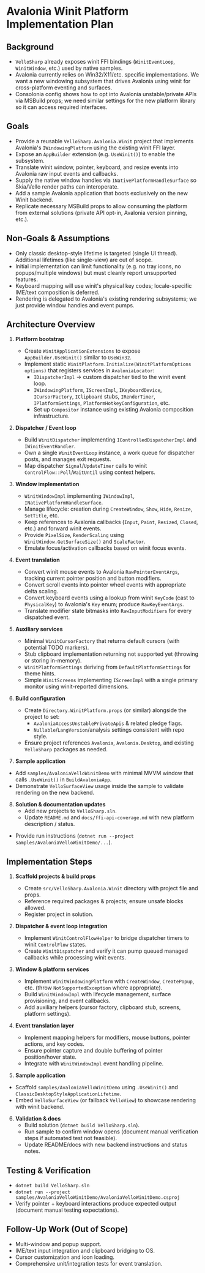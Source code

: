 # Avalonia Winit Platform Implementation Plan

## Background
- `VelloSharp` already exposes winit FFI bindings (`WinitEventLoop`, `WinitWindow`, etc.) used by native samples.
- Avalonia currently relies on Win32/X11/etc. specific implementations. We want a new windowing subsystem that drives Avalonia using winit for cross-platform eventing and surfaces.
- Consolonia config shows how to opt into Avalonia unstable/private APIs via MSBuild props; we need similar settings for the new platform library so it can access required interfaces.

## Goals
- Provide a reusable `VelloSharp.Avalonia.Winit` project that implements Avalonia's `IWindowingPlatform` using the existing winit FFI layer.
- Expose an `AppBuilder` extension (e.g. `UseWinit()`) to enable the subsystem.
- Translate winit window, pointer, keyboard, and resize events into Avalonia raw input events and callbacks.
- Supply the native window handles via `INativePlatformHandleSurface` so Skia/Vello render paths can interoperate.
- Add a sample Avalonia application that boots exclusively on the new Winit backend.
- Replicate necessary MSBuild props to allow consuming the platform from external solutions (private API opt-in, Avalonia version pinning, etc.).

## Non-Goals & Assumptions
- Only classic desktop-style lifetime is targeted (single UI thread). Additional lifetimes (like single-view) are out of scope.
- Initial implementation can limit functionality (e.g. no tray icons, no popups/multiple windows) but must cleanly report unsupported features.
- Keyboard mapping will use winit's physical key codes; locale-specific IME/text composition is deferred.
- Rendering is delegated to Avalonia's existing rendering subsystems; we just provide window handles and event pumps.

## Architecture Overview
1. **Platform bootstrap**
   - Create `WinitApplicationExtensions` to expose `AppBuilder.UseWinit()` similar to `UseWin32`.
   - Implement static `WinitPlatform.Initialize(WinitPlatformOptions options)` that registers services in `AvaloniaLocator`:
     - `IDispatcherImpl` → custom dispatcher tied to the winit event loop.
     - `IWindowingPlatform`, `IScreenImpl`, `IKeyboardDevice`, `ICursorFactory`, `IClipboard` stubs, `IRenderTimer`, `IPlatformSettings`, `PlatformHotkeyConfiguration`, etc.
     - Set up `Compositor` instance using existing Avalonia composition infrastructure.

2. **Dispatcher / Event loop**
   - Build `WinitDispatcher` implementing `IControlledDispatcherImpl` and `IWinitEventHandler`.
   - Own a single `WinitEventLoop` instance, a work queue for dispatcher posts, and manages exit requests.
   - Map dispatcher `Signal`/`UpdateTimer` calls to winit `ControlFlow::Poll`/`WaitUntil` using context helpers.

3. **Window implementation**
   - `WinitWindowImpl` implementing `IWindowImpl`, `INativePlatformHandleSurface`.
   - Manage lifecycle: creation during `CreateWindow`, `Show`, `Hide`, `Resize`, `SetTitle`, etc.
   - Keep references to Avalonia callbacks (`Input`, `Paint`, `Resized`, `Closed`, etc.) and forward winit events.
   - Provide `PixelSize`, `RenderScaling` using `WinitWindow.GetSurfaceSize()` and `ScaleFactor`.
   - Emulate focus/activation callbacks based on winit focus events.

4. **Event translation**
   - Convert winit mouse events to Avalonia `RawPointerEventArgs`, tracking current pointer position and button modifiers.
   - Convert scroll events into pointer wheel events with appropriate delta scaling.
   - Convert keyboard events using a lookup from winit `KeyCode` (cast to `PhysicalKey`) to Avalonia's `Key` enum; produce `RawKeyEventArgs`.
   - Translate modifier state bitmasks into `RawInputModifiers` for every dispatched event.

5. **Auxiliary services**
   - Minimal `WinitCursorFactory` that returns default cursors (with potential TODO markers).
   - Stub clipboard implementation returning not supported yet (throwing or storing in-memory).
   - `WinitPlatformSettings` deriving from `DefaultPlatformSettings` for theme hints.
   - Simple `WinitScreens` implementing `IScreenImpl` with a single primary monitor using winit-reported dimensions.

6. **Build configuration**
   - Create `Directory.WinitPlatform.props` (or similar) alongside the project to set:
     - `AvaloniaAccessUnstablePrivateApis` & related pledge flags.
     - `Nullable`/`LangVersion`/analysis settings consistent with repo style.
   - Ensure project references `Avalonia`, `Avalonia.Desktop`, and existing `VelloSharp` packages as needed.

7. **Sample application**
  - Add `samples/AvaloniaVelloWinitDemo` with minimal MVVM window that calls `.UseWinit()` in `BuildAvaloniaApp`.
   - Demonstrate `VelloSurfaceView` usage inside the sample to validate rendering on the new backend.

8. **Solution & documentation updates**
   - Add new projects to `VelloSharp.sln`.
   - Update `README.md` and `docs/ffi-api-coverage.md` with new platform description / status.
  - Provide run instructions (`dotnet run --project samples/AvaloniaVelloWinitDemo/...`).

## Implementation Steps
1. **Scaffold projects & build props**
   - Create `src/VelloSharp.Avalonia.Winit` directory with project file and props.
   - Reference required packages & projects; ensure unsafe blocks allowed.
   - Register project in solution.

2. **Dispatcher & event loop integration**
   - Implement `WinitControlFlowHelper` to bridge dispatcher timers to winit `ControlFlow` states.
   - Create `WinitDispatcher` and verify it can pump queued managed callbacks while processing winit events.

3. **Window & platform services**
   - Implement `WinitWindowingPlatform` with `CreateWindow`, `CreatePopup`, etc. (throw `NotSupportedException` where appropriate).
   - Build `WinitWindowImpl` with lifecycle management, surface provisioning, and event callbacks.
   - Add auxiliary helpers (cursor factory, clipboard stub, screens, platform settings).

4. **Event translation layer**
   - Implement mapping helpers for modifiers, mouse buttons, pointer actions, and key codes.
   - Ensure pointer capture and double buffering of pointer position/hover state.
   - Integrate with `WinitWindowImpl` event handling pipeline.

5. **Sample application**
  - Scaffold `samples/AvaloniaVelloWinitDemo` using `.UseWinit()` and `ClassicDesktopStyleApplicationLifetime`.
   - Embed `VelloSurfaceView` (or fallback `VelloView`) to showcase rendering with winit backend.

6. **Validation & docs**
   - Build solution (`dotnet build VelloSharp.sln`).
   - Run sample to confirm window opens (document manual verification steps if automated test not feasible).
   - Update README/docs with new backend instructions and status notes.

## Testing & Verification
- `dotnet build VelloSharp.sln`
- `dotnet run --project samples/AvaloniaVelloWinitDemo/AvaloniaVelloWinitDemo.csproj`
- Verify pointer + keyboard interactions produce expected output (document manual testing expectations).

## Follow-Up Work (Out of Scope)
- Multi-window and popup support.
- IME/text input integration and clipboard bridging to OS.
- Cursor customization and icon loading.
- Comprehensive unit/integration tests for event translation.
